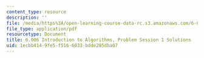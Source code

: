 ```yaml
---
content_type: resource
description: ''
file: /media/https%3A/open-learning-course-data-rc.s3.amazonaws.com/6-006-introduction-to-algorithms-spring-2020/1ecbb4149fe5f5166033bdde285dba07_MIT6_006S20_prob1sol.pdf
file_type: application/pdf
resourcetype: Document
title: 6.006 Introduction to Algorithms, Problem Session 1 Solutions
uid: 1ecbb414-9fe5-f516-6033-bdde285dba07
---
```

